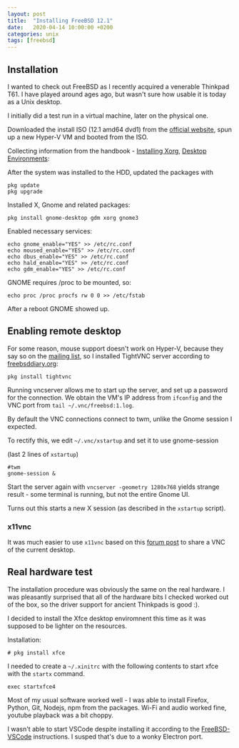 ```yaml
---
layout: post
title:  "Installing FreeBSD 12.1"
date:   2020-04-14 10:00:00 +0200
categories: unix
tags: [freebsd]
---
```


## Installation

I wanted to check out FreeBSD as I recently acquired a venerable Thinkpad T61. I have played around ages ago, but wasn't sure how usable it is today as a Unix desktop.

I initially did a test run in a virtual machine, later on the physical one.

Downloaded the install ISO (12.1 amd64 dvd1) from the [official website](https://www.freebsd.org/where.html), spun up a new Hyper-V VM and booted from the ISO.

Collecting information from the handbook - [Installing Xorg](https://www.freebsd.org/doc/handbook/x-install.html), [Desktop Environments](https://www.freebsd.org/doc/handbook/x11-wm.html):

After the system was installed to the HDD, updated the packages with

```shell
pkg update 
pkg upgrade
```

Installed X, Gnome and related packages:
```shell
pkg install gnome-desktop gdm xorg gnome3
```

Enabled necessary services:
```shell
echo gnome_enable="YES" >> /etc/rc.conf
echo moused_enable="YES" >> /etc/rc.conf
echo dbus_enable="YES" >> /etc/rc.conf
echo hald_enable="YES" >> /etc/rc.conf
echo gdm_enable="YES" >> /etc/rc.conf
```

GNOME requires /proc to be mounted, so:

```shell
echo proc /proc procfs rw 0 0 >> /etc/fstab
```

After a reboot GNOME showed up.

## Enabling remote desktop
 
For some reason, mouse support doesn't work on Hyper-V, because they say so on the [mailing list](https://bugs.freebsd.org/bugzilla/show_bug.cgi?id=221074#c3), so I installed TightVNC server according to [freebsddiary.org](http://www.freebsddiary.org/tightvnc.php):


```shell
pkg install tightvnc
```

Running vncserver allows me to start up the server, and set up a password for the connection. We obtain the VM's IP address from `ifconfig` and the VNC port from `tail ~/.vnc/freebsd:1.log`.

By default the VNC connections connect to twm, unlike the Gnome session I expected.

To rectify this, we edit `~/.vnc/xstartup` and set it to use gnome-session

(last 2 lines of `xstartup`)
```
#twm
gnome-session &
```

Start the server again with `vncserver -geometry 1280x768` yields strange result - some terminal is running, but not the entire Gnome UI.

Turns out this starts a new X session (as described in the `xstartup` script).

### x11vnc

It was much easier to use `x11vnc` based on this [forum post](https://askubuntu.com/a/107434) to share a VNC of the current desktop.

## Real hardware test

The installation procedure was obviously the same on the real hardware. I was pleasantly surprised that all of the hardware bits I checked worked out of the box, so the driver support for ancient Thinkpads is good :). 

I decided to install the Xfce desktop enviromnent this time as it was supposed to be lighter on the resources.

Installation:
```
# pkg install xfce
```

I needed to create a `~/.xinitrc` with the following contents to start xfce with the `startx` command.

```shell
exec startxfce4
```

Most of my usual software worked well - I was able to install Firefox, Python, Git, Nodejs, npm from the packages. Wi-Fi and audio worked fine, youtube playback was a bit choppy. 

I wasn't able to start VSCode despite installing it according to the [FreeBSD-VSCode](https://github.com/tagattie/FreeBSD-VSCode) instructions. I susped that's due to a wonky Electron port.